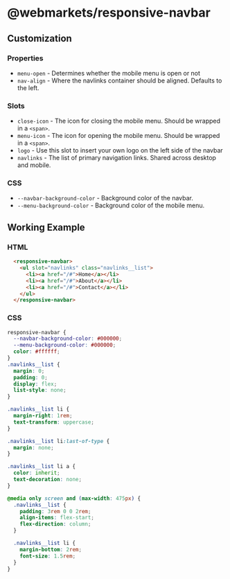 # @webmarkets/responsive-navbar

## Customization

### Properties

- `menu-open` - Determines whether the mobile menu is open or not
- `nav-align` - Where the navlinks container should be aligned. Defaults to the left.

### Slots

- `close-icon` - The icon for closing the mobile menu. Should be wrapped in a `<span>`.
- `menu-icon` - The icon for opening the mobile menu. Should be wrapped in a `<span>`.
- `logo` - Use this slot to insert your own logo on the left side of the navbar
- `navlinks` - The list of primary navigation links. Shared across desktop and mobile.

### CSS

- `--navbar-background-color` - Background color of the navbar.
- `--menu-background-color` - Background color of the mobile menu.

## Working Example

### HTML

```html
  <responsive-navbar>
    <ul slot="navlinks" class="navlinks__list">
      <li><a href="/#">Home</a></li>
      <li><a href="/#">About</a></li>
      <li><a href="/#">Contact</a></li>
    </ul>
  </responsive-navbar>
```

### CSS

```css
responsive-navbar {
  --navbar-background-color: #000000;
  --menu-background-color: #000000;
  color: #ffffff;
}
.navlinks__list {
  margin: 0;
  padding: 0;
  display: flex;
  list-style: none;
}

.navlinks__list li {
  margin-right: 1rem;
  text-transform: uppercase;
}

.navlinks__list li:last-of-type {
  margin: none;
}

.navlinks__list li a {
  color: inherit;
  text-decoration: none;
}

@media only screen and (max-width: 475px) {
  .navlinks__list {
    padding: 3rem 0 0 2rem;
    align-items: flex-start;
    flex-direction: column;
  }

  .navlinks__list li {
    margin-bottom: 2rem;
    font-size: 1.5rem;
  }
}
```